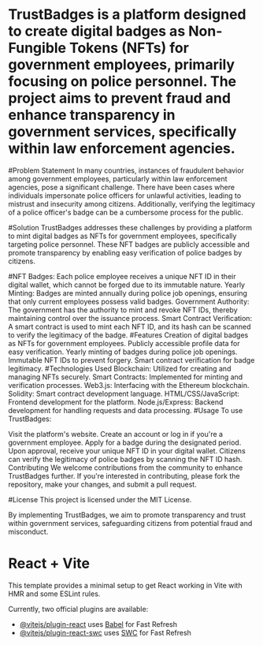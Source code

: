 
# TrustBadges is a platform designed to create digital badges as Non-Fungible Tokens (NFTs) for government employees, primarily focusing on police personnel. The project aims to prevent fraud and enhance transparency in government services, specifically within law enforcement agencies.

#Problem Statement
In many countries, instances of fraudulent behavior among government employees, particularly within law enforcement agencies, pose a significant challenge. There have been cases where individuals impersonate police officers for unlawful activities, leading to mistrust and insecurity among citizens. Additionally, verifying the legitimacy of a police officer's badge can be a cumbersome process for the public.

#Solution
TrustBadges addresses these challenges by providing a platform to mint digital badges as NFTs for government employees, specifically targeting police personnel. These NFT badges are publicly accessible and promote transparency by enabling easy verification of police badges by citizens.

#NFT Badges: Each police employee receives a unique NFT ID in their digital wallet, which cannot be forged due to its immutable nature.
Yearly Minting: Badges are minted annually during police job openings, ensuring that only current employees possess valid badges.
Government Authority: The government has the authority to mint and revoke NFT IDs, thereby maintaining control over the issuance process.
Smart Contract Verification: A smart contract is used to mint each NFT ID, and its hash can be scanned to verify the legitimacy of the badge.
#Features
Creation of digital badges as NFTs for government employees.
Publicly accessible profile data for easy verification.
Yearly minting of badges during police job openings.
Immutable NFT IDs to prevent forgery.
Smart contract verification for badge legitimacy.
#Technologies Used
Blockchain: Utilized for creating and managing NFTs securely.
Smart Contracts: Implemented for minting and verification processes.
Web3.js: Interfacing with the Ethereum blockchain.
Solidity: Smart contract development language.
HTML/CSS/JavaScript: Frontend development for the platform.
Node.js/Express: Backend development for handling requests and data processing.
#Usage
To use TrustBadges:

Visit the platform's website.
Create an account or log in if you're a government employee.
Apply for a badge during the designated period.
Upon approval, receive your unique NFT ID in your digital wallet.
Citizens can verify the legitimacy of police badges by scanning the NFT ID hash.
Contributing
We welcome contributions from the community to enhance TrustBadges further. If you're interested in contributing, please fork the repository, make your changes, and submit a pull request.

#License
This project is licensed under the MIT License.

By implementing TrustBadges, we aim to promote transparency and trust within government services, safeguarding citizens from potential fraud and misconduct.






# React + Vite

This template provides a minimal setup to get React working in Vite with HMR and some ESLint rules.

Currently, two official plugins are available:

- [@vitejs/plugin-react](https://github.com/vitejs/vite-plugin-react/blob/main/packages/plugin-react/README.md) uses [Babel](https://babeljs.io/) for Fast Refresh
- [@vitejs/plugin-react-swc](https://github.com/vitejs/vite-plugin-react-swc) uses [SWC](https://swc.rs/) for Fast Refresh

